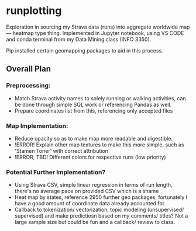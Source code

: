 # runplotting

Exploration in sourcing my Strava data (runs) into aggregate worldwide map — heatmap type thing. Implemented in Jupyter notebook, using VS CODE and conda terminal from my Data Mining class (INFO 3350). 

Pip installed certain geomapping packages to aid in this process. 

## Overall Plan
### Preprocessing: 
- Match Strava activity names to solely running or walking activities, can be done through simple SQL work or referencing Pandas as well.
- Prepare coordinates list from this, referencing only accepted files

### Map Implementation: 
- Reduce opacity so as to make map more readable and digestible.
- !ERROR! Explain other map textures to make this more simple, such as 'Stamen Toner' with correct attribution
- !ERROR, TBD! Different colors for respective runs (low priority)

### Potential Further Implementation?
- Using Strava CSV, simple linear regression in terms of run length, there's no average pace on provided CSV which is a shame
- Heat map by states, reference 2950 further geo packages, fortunately I have a good amount of coordinate data already accounted for.
- Callback to tokenization/ vectorization, topic modeling (unsupervised/ supervised) and make predictiosn based on my comments/ titles? Not a large sample size but could be fun and a callback/ review to class. 
